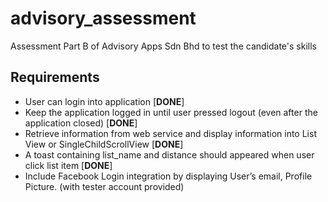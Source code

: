# advisory_assessment

Assessment Part B of Advisory Apps Sdn Bhd to test the candidate's skills

## Requirements

- User can login into application [**DONE**]
- Keep the application logged in until user pressed logout (even after the application closed) [**DONE**]
- Retrieve information from web service and display information into List View or SingleChildScrollView [**DONE**]
- A toast containing list_name and distance should appeared when user click list item [**DONE**]
- Include Facebook Login integration by displaying User’s email, Profile Picture. (with tester account provided)
